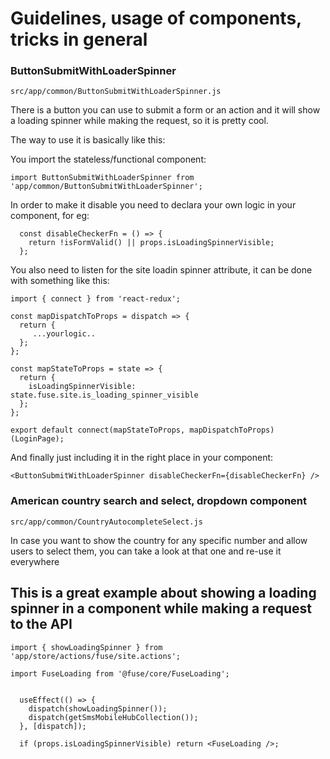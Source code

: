 Guidelines, usage of components, tricks in general
==================================================


### ButtonSubmitWithLoaderSpinner
```
src/app/common/ButtonSubmitWithLoaderSpinner.js
```

There is a button you can use to submit a form or an action and it will show a loading spinner while making the request, so it is pretty cool.

The way to use it is basically like this:

You import the stateless/functional component:
```
import ButtonSubmitWithLoaderSpinner from 'app/common/ButtonSubmitWithLoaderSpinner';
```

In order to make it disable you need to declara your own logic in your component, for eg:
```
  const disableCheckerFn = () => {
    return !isFormValid() || props.isLoadingSpinnerVisible;
  };
```

You also need to listen for the site loadin spinner attribute, it can be done with something like this:
```
import { connect } from 'react-redux';

const mapDispatchToProps = dispatch => {
  return {
     ...yourlogic..
  };
};

const mapStateToProps = state => {
  return {
    isLoadingSpinnerVisible: state.fuse.site.is_loading_spinner_visible
  };
};

export default connect(mapStateToProps, mapDispatchToProps)(LoginPage);
```

And finally just including it in the right place in your component:
```
<ButtonSubmitWithLoaderSpinner disableCheckerFn={disableCheckerFn} />
```

### American country search and select, dropdown component
```
src/app/common/CountryAutocompleteSelect.js
```

In case you want to show the country for any specific number and allow users to select them, you can take a look at that one and re-use it everywhere

## This is a great example about showing a loading spinner in a component while making a request to the API

```
import { showLoadingSpinner } from 'app/store/actions/fuse/site.actions';

import FuseLoading from '@fuse/core/FuseLoading';


  useEffect(() => {
    dispatch(showLoadingSpinner());
    dispatch(getSmsMobileHubCollection());
  }, [dispatch]);

  if (props.isLoadingSpinnerVisible) return <FuseLoading />;
```
